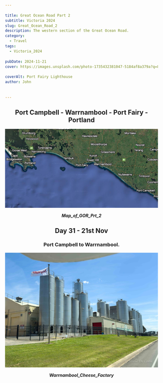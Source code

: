 ```yaml
---

title: Great Ocean Road Part 2
subtitle: Victoria 2024
slug: Great_Ocean_Road_2
description: The western section of the Great Ocean Road. 
category:
  - Travel
tags:
  - Victoria_2024
  
pubDate: 2024-11-21
cover: https://images.unsplash.com/photo-1735432381047-5184af8a379a?q=80&w=2581&auto=format&fit=crop&ixlib=rb-4.0.3&ixid=M3wxMjA3fDB8MHxwaG90by1wYWdlfHx8fGVufDB8fHx8fA%3D%3D

coverAlt: Port Fairy Lighthouse
author: John


---
```


<h2 style="text-align:center; "> Port Campbell - Warrnambool - Port Fairy - Portland </h2>

![img](../../Images/Great_Ocean_Road_Part_2/Map_of_GOR_Prt_2.jpg)
***<p style="text-align:center; ">Map_of_GOR_Prt_2 </p>***

<h2 style="text-align:center; "> Day 31 - 21st Nov</h2>

<h3 style="text-align:center; "> Port Campbell to Warrnambool. </h3>


![img](../../Images/Great_Ocean_Road_Part_2/Warrnambool_Cheese_Factory_IMG_6453.jpg)
 ***<p style="text-align:center; "> Warrnambool_Cheese_Factory </p>***

 <!-- ![img](../../Images/Great_Ocean_Road_Part_2/Warrnambool_Cheese_Factory_IMG_6454.jpg)
 ***<p style="text-align:center; "> Warrnambool_Cheese_Factory </p>*** -->

 <!-- ![img](../../Images/Great_Ocean_Road_Part_2/.jpg)
 ***<p style="text-align:center; "> Replace </p>*** -->

 <!-- ![img](../../Images/Great_Ocean_Road_Part_2/.jpg)
 ***<p style="text-align:center; "> Replace </p>*** -->

 <!-- ![img](../../Images/Great_Ocean_Road_Part_2/.jpg)
 ***<p style="text-align:center; "> Replace </p>*** -->

 <!-- ![img](../../Images/Great_Ocean_Road_Part_2/.jpg)
 ***<p style="text-align:center; "> Replace </p>*** -->

 <!-- ![img](../../Images/Great_Ocean_Road_Part_2/.jpg)
 ***<p style="text-align:center; "> Replace </p>*** -->

 <!-- ![img](../../Images/Great_Ocean_Road_Part_2/.jpg)
 ***<p style="text-align:center; "> Replace </p>*** -->

 <!-- ![img](../../Images/Great_Ocean_Road_Part_2/.jpg)
 ***<p style="text-align:center; "> Replace </p>*** -->

 <!-- ![img](../../Images/Great_Ocean_Road_Part_2/.jpg)
 ***<p style="text-align:center; "> Replace </p>*** -->

 <!-- ![img](../../Images/Great_Ocean_Road_Part_2/.jpg)
 ***<p style="text-align:center; "> Replace </p>*** -->

 <!-- ![img](../../Images/Great_Ocean_Road_Part_2/.jpg)
 ***<p style="text-align:center; "> Replace </p>*** -->

 <!-- ![img](../../Images/Great_Ocean_Road_Part_2/.jpg)
 ***<p style="text-align:center; "> Replace </p>*** -->

 <!-- ![img](../../Images/Great_Ocean_Road_Part_2/.jpg)
 ***<p style="text-align:center; "> Replace </p>*** -->

<!-- ![img](../../Images/Great_Ocean_Road_Part_2/.jpg)
 ***<p style="text-align:center; "> Replace </p>*** -->

 <!-- ![img](../../Images/Great_Ocean_Road_Part_2/.jpg)
 ***<p style="text-align:center; "> Replace </p>*** -->

 <!-- ![img](../../Images/Great_Ocean_Road_Part_2/.jpg)
 ***<p style="text-align:center; "> Replace </p>*** -->

 <!-- ![img](../../Images/Great_Ocean_Road_Part_2/.jpg)
 ***<p style="text-align:center; "> Replace </p>*** -->

 <!-- ![img](../../Images/Great_Ocean_Road_Part_2/.jpg)
 ***<p style="text-align:center; "> Replace </p>*** -->

 <!-- ![img](../../Images/Great_Ocean_Road_Part_2/.jpg)
 ***<p style="text-align:center; "> Replace </p>*** -->

 <!-- ![img](../../Images/Great_Ocean_Road_Part_2/.jpg)
 ***<p style="text-align:center; "> Replace </p>*** -->

 <!-- ![img](../../Images/Great_Ocean_Road_Part_2/.jpg)
 ***<p style="text-align:center; "> Replace </p>*** -->

 <!-- ![img](../../Images/Great_Ocean_Road_Part_2/.jpg)
 ***<p style="text-align:center; "> Replace </p>*** -->

 <!-- ![img](../../Images/Great_Ocean_Road_Part_2/.jpg)
 ***<p style="text-align:center; "> Replace </p>*** -->

 <!-- ![img](../../Images/Great_Ocean_Road_Part_2/.jpg)
 ***<p style="text-align:center; "> Replace </p>*** -->

 <!-- ![img](../../Images/Great_Ocean_Road_Part_2/.jpg)
 ***<p style="text-align:center; "> Replace </p>*** -->

 <!-- ![img](../../Images/Great_Ocean_Road_Part_2/.jpg)
 ***<p style="text-align:center; "> Replace </p>*** -->

 <!-- ![img](../../Images/Great_Ocean_Road_Part_2/.jpg)
 ***<p style="text-align:center; "> Replace </p>*** -->
